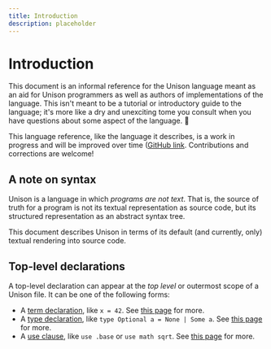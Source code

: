 ```yaml
---
title: Introduction
description: placeholder
---
```


# Introduction

This document is an informal reference for the Unison language meant as an aid for Unison programmers as well as authors of implementations of the language. This isn't meant to be a tutorial or introductory guide to the language; it's more like a dry and unexciting tome you consult when you have questions about some aspect of the language. 🧐

This language reference, like the language it describes, is a work in progress and will be improved over time ([GitHub link](https://github.com/unisonweb/unisonweb-org/master/src/data/docs/language-reference/README.md). Contributions and corrections are welcome!

## A note on syntax
Unison is a language in which _programs are not text_. That is, the source of truth for a program is not its textual representation as source code, but its structured representation as an abstract syntax tree.

This document describes Unison in terms of its default (and currently, only) textual rendering into source code.

## Top-level declarations

A top-level declaration can appear at the _top level_ or outermost scope of a Unison file. It can be one of the following forms:

* A [term declaration][term], like `x = 42`. See [this page][term] for more.
* A [type declaration][type], like `type Optional a = None | Some a`. See [this page][type] for more.
* A [use clause][use], like `use .base` or `use math sqrt`. See [this page][use] for more.

[term]: /docs/language-reference/term-declarations
[type]: /docs/language-reference/type-declarations
[use]:  /docs/language-reference/use
